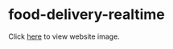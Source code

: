 # food-delivery-realtime
Click <a href='https://docs.google.com/document/d/1o9YQtx_FErUawBOawDu8DMHdW_xuWYwlxfezmV6U80k'>here</a> to view website image.
